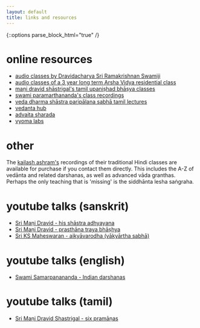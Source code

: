 ```yaml
---
layout: default
title: links and resources
---
```


{::options parse_block_html="true" /}

# online resources

- [audio classes by Dravidacharya Sri Ramakrishnan Swamiji][sn]
- [audio classes of a 3 year long term Arsha Vidya residential class][avg]
- [maṇi dravid shāstrigal's tamil upaniṣhad bhāṣya classes][md-up]
- [swami paramarthananda's class recordings][sp]
- [veda dharma shāstra paripālana sabhā tamil lectures][vdsps]
- [vedanta hub](https://www.vedantahub.org)
- [advaita sharada](https://advaitasharada.sringeri.net)
- [vyoma labs](https://www.sanskritfromhome.in)

[sn]: http://shastranethralaya.org/discourse/?lang=english
[avg]: https://arshavidya.in/product/fifth-3-year-long-term-course-2010-2013/
[sp]: https://www.yogamalika.org
[md-up]: https://advaitaonline.info/lectures.php
[vdsps]: https://www.youtube.com/channel/UCvItbtggl54FxSLyo7-XjxQ/videos

# other

The [kailash ashram's][ka] recordings of their traditional Hindi classes
are available for purchase if you contact them directly. This includes
the A-Z of vedānta and related darshanas, as well as advanced vāda granthas.
Perhaps the only teaching that is 'missing' is the siddhānta lesha saṅgraha.

[ka]: http://shankaramatha.org

# youtube talks (sanskrit)

- [Sri Maṇi Dravid - his shāstra adhyayana](https://www.youtube.com/watch?v=WMvMut0AwEc)
- [Sri Maṇi Dravid - prasthāna traya bhāṣhya](https://www.youtube.com/watch?v=jo2KdicQu_E)
- [Sri KS Maheswaran - aikyāvarodha (vākyārtha sabhā)](https://www.youtube.com/watch?v=ADlGJWbR5-M)

# youtube talks (english)

- [Swami Samarpanananda - Indian darshanas](https://www.youtube.com/watch?v=R4BMFImFBa0&list=PLOsVQYiDSaj4Uq9bBj8NyvG8tOHyZogwz)

# youtube talks (tamil)

- [Sri Maṇi Dravid Shastrigal - six pramāṇas](https://www.youtube.com/watch?v=sADGK79EqsE)

